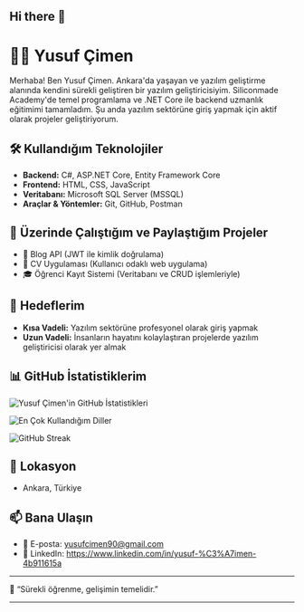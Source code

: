 ## Hi there 👋
# 👨‍💻 Yusuf Çimen

Merhaba! Ben Yusuf Çimen. Ankara'da yaşayan ve yazılım geliştirme alanında kendini sürekli geliştiren bir yazılım geliştiricisiyim. Siliconmade Academy'de temel programlama ve .NET Core ile backend uzmanlık eğitimimi tamamladım. Şu anda yazılım sektörüne giriş yapmak için aktif olarak projeler geliştiriyorum.

## 🛠️ Kullandığım Teknolojiler

- **Backend:** C#, ASP.NET Core, Entity Framework Core  
- **Frontend:** HTML, CSS, JavaScript  
- **Veritabanı:** Microsoft SQL Server (MSSQL)  
- **Araçlar & Yöntemler:** Git, GitHub, Postman

## 🚀 Üzerinde Çalıştığım ve Paylaştığım Projeler

- 📝 Blog API (JWT ile kimlik doğrulama)
- 📄 CV Uygulaması (Kullanıcı odaklı web uygulama)
- 🎓 Öğrenci Kayıt Sistemi (Veritabanı ve CRUD işlemleriyle)

## 🎯 Hedeflerim

- **Kısa Vadeli:** Yazılım sektörüne profesyonel olarak giriş yapmak  
- **Uzun Vadeli:** İnsanların hayatını kolaylaştıran projelerde yazılım geliştiricisi olarak yer almak
  
## 📊 GitHub İstatistiklerim

![Yusuf Çimen'in GitHub İstatistikleri](https://github-readme-stats.vercel.app/api?username=ysfcmn0618&show_icons=true&theme=github_dark&locale=tr)

![En Çok Kullandığım Diller](https://github-readme-stats.vercel.app/api/top-langs/?username=ysfcmn0618&layout=compact&theme=github_dark)

![GitHub Streak](https://github-readme-streak-stats.herokuapp.com/?user=ysfcmn0618&theme=github-dark)


## 📍 Lokasyon

- Ankara, Türkiye

## 📫 Bana Ulaşın

- 📧 E-posta: yusufcimen90@gmail.com 
- 💼 LinkedIn: https://www.linkedin.com/in/yusuf-%C3%A7imen-4b911615a

---

🧠 “Sürekli öğrenme, gelişimin temelidir.”

---



